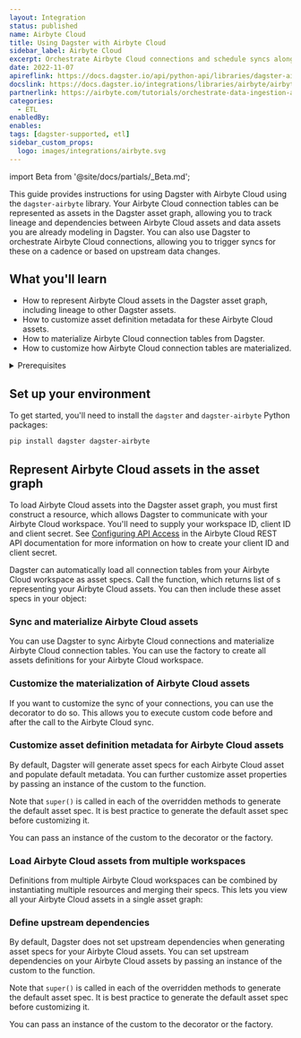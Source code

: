 ```yaml
---
layout: Integration
status: published
name: Airbyte Cloud
title: Using Dagster with Airbyte Cloud
sidebar_label: Airbyte Cloud
excerpt: Orchestrate Airbyte Cloud connections and schedule syncs alongside upstream or downstream dependencies.
date: 2022-11-07
apireflink: https://docs.dagster.io/api/python-api/libraries/dagster-airbyte
docslink: https://docs.dagster.io/integrations/libraries/airbyte/airbyte-cloud
partnerlink: https://airbyte.com/tutorials/orchestrate-data-ingestion-and-transformation-pipelines
categories:
  - ETL
enabledBy:
enables:
tags: [dagster-supported, etl]
sidebar_custom_props:
  logo: images/integrations/airbyte.svg
---
```


import Beta from '@site/docs/partials/\_Beta.md';

<Beta />

This guide provides instructions for using Dagster with Airbyte Cloud using the `dagster-airbyte` library. Your Airbyte Cloud connection tables can be represented as assets in the Dagster asset graph, allowing you to track lineage and dependencies between Airbyte Cloud assets and data assets you are already modeling in Dagster. You can also use Dagster to orchestrate Airbyte Cloud connections, allowing you to trigger syncs for these on a cadence or based on upstream data changes.

## What you'll learn

- How to represent Airbyte Cloud assets in the Dagster asset graph, including lineage to other Dagster assets.
- How to customize asset definition metadata for these Airbyte Cloud assets.
- How to materialize Airbyte Cloud connection tables from Dagster.
- How to customize how Airbyte Cloud connection tables are materialized.

<details>
  <summary>Prerequisites</summary>

- The `dagster` and `dagster-airbyte` libraries installed in your environment
- Familiarity with asset definitions and the Dagster asset graph
- Familiarity with Dagster resources
- Familiarity with Airbyte Cloud concepts, like connections and connection tables
- An Airbyte Cloud workspace
- An Airbyte Cloud client ID and client secret. For more information, see [Configuring API Access](https://docs.airbyte.com/using-airbyte/configuring-api-access) in the Airbyte Cloud REST API documentation.

</details>

## Set up your environment

To get started, you'll need to install the `dagster` and `dagster-airbyte` Python packages:

```bash
pip install dagster dagster-airbyte
```

## Represent Airbyte Cloud assets in the asset graph

To load Airbyte Cloud assets into the Dagster asset graph, you must first construct a <PyObject section="libraries" module="dagster_airbyte" object="AirbyteCloudWorkspace" /> resource, which allows Dagster to communicate with your Airbyte Cloud workspace. You'll need to supply your workspace ID, client ID and client secret. See [Configuring API Access](https://docs.airbyte.com/using-airbyte/configuring-api-access) in the Airbyte Cloud REST API documentation for more information on how to create your client ID and client secret.

Dagster can automatically load all connection tables from your Airbyte Cloud workspace as asset specs. Call the <PyObject section="libraries" module="dagster_airbyte" object="load_airbyte_cloud_asset_specs" /> function, which returns list of <PyObject section="assets" object="AssetSpec" />s representing your Airbyte Cloud assets. You can then include these asset specs in your <PyObject section="definitions" module="dagster" object="Definitions" /> object:

<CodeExample
  path="docs_snippets/docs_snippets/integrations/airbyte_cloud/representing_airbyte_cloud_assets.py"
  language="python"
/>

### Sync and materialize Airbyte Cloud assets

You can use Dagster to sync Airbyte Cloud connections and materialize Airbyte Cloud connection tables. You can use the <PyObject section="libraries" module="dagster_airbyte" object="build_airbyte_assets_definitions" /> factory to create all assets definitions for your Airbyte Cloud workspace.

<CodeExample
  path="docs_snippets/docs_snippets/integrations/airbyte_cloud/sync_and_materialize_airbyte_cloud_assets.py"
  language="python"
/>

### Customize the materialization of Airbyte Cloud assets

If you want to customize the sync of your connections, you can use the <PyObject section="libraries" module="dagster_airbyte" object="airbyte_assets" /> decorator to do so. This allows you to execute custom code before and after the call to the Airbyte Cloud sync.

<CodeExample
  path="docs_snippets/docs_snippets/integrations/airbyte_cloud/customize_airbyte_cloud_asset_defs.py"
  language="python"
/>

### Customize asset definition metadata for Airbyte Cloud assets

By default, Dagster will generate asset specs for each Airbyte Cloud asset and populate default metadata. You can further customize asset properties by passing an instance of the custom <PyObject section="libraries" module="dagster_airbyte" object="DagsterAirbyteTranslator" /> to the <PyObject section="libraries" module="dagster_airbyte" object="load_airbyte_cloud_asset_specs" /> function.

<CodeExample
  path="docs_snippets/docs_snippets/integrations/airbyte_cloud/customize_airbyte_cloud_translator_asset_spec.py"
  language="python"
/>

Note that `super()` is called in each of the overridden methods to generate the default asset spec. It is best practice to generate the default asset spec before customizing it.

You can pass an instance of the custom <PyObject section="libraries" module="dagster_airbyte" object="DagsterAirbyteTranslator" /> to the <PyObject section="libraries" module="dagster_airbyte" object="airbyte_assets" /> decorator or the <PyObject section="libraries" module="dagster_airbyte" object="build_airbyte_assets_definitions" /> factory.

### Load Airbyte Cloud assets from multiple workspaces

Definitions from multiple Airbyte Cloud workspaces can be combined by instantiating multiple <PyObject section="libraries" module="dagster_airbyte" object="AirbyteCloudWorkspace" /> resources and merging their specs. This lets you view all your Airbyte Cloud assets in a single asset graph:

<CodeExample
  path="docs_snippets/docs_snippets/integrations/airbyte_cloud/multiple_airbyte_cloud_workspaces.py"
  language="python"
/>

### Define upstream dependencies

By default, Dagster does not set upstream dependencies when generating asset specs for your Airbyte Cloud assets. You can set upstream dependencies on your Airbyte Cloud assets by passing an instance of the custom <PyObject section="libraries" module="dagster_airbyte" object="DagsterAirbyteTranslator" /> to the <PyObject section="libraries" module="dagster_airbyte" object="load_airbyte_cloud_asset_specs" /> function.

<CodeExample
  startAfter="start_upstream_asset"
  endBefore="end_upstream_asset"
  path="docs_snippets/docs_snippets/integrations/airbyte_cloud/define_upstream_dependencies.py"
/>

Note that `super()` is called in each of the overridden methods to generate the default asset spec. It is best practice to generate the default asset spec before customizing it.

You can pass an instance of the custom <PyObject section="libraries" module="dagster_airbyte" object="DagsterAirbyteTranslator" /> to the <PyObject section="libraries" module="dagster_airbyte" object="airbyte_assets" /> decorator or the <PyObject section="libraries" module="dagster_airbyte" object="build_airbyte_assets_definitions" /> factory.